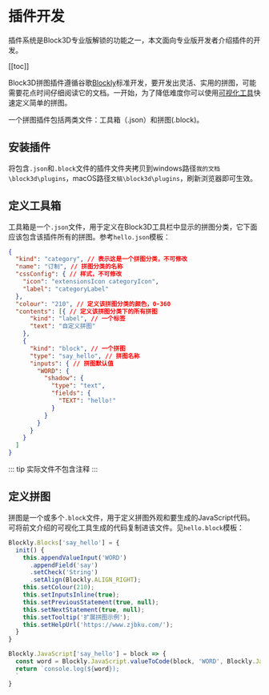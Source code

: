 # 插件开发 <Badge text="pro"/>

插件系统是Block3D专业版解锁的功能之一，本文面向专业版开发者介绍插件的开发。

[[toc]]

Block3D拼图插件遵循谷歌[Blockly](https://developers.google.cn/blockly/)标准开发，要开发出灵活、实用的拼图，可能需要花点时间仔细阅读它的文档。一开始，为了降低难度你可以使用[可视化工具](https://developers.google.cn/blockly/guides/create-custom-blocks/blockly-developer-tools)快速定义简单的拼图。

一个拼图插件包括两类文件：工具箱（.json）和拼图(.block)。

## 安装插件

将包含`.json`和`.block`文件的插件文件夹拷贝到windows路径`我的文档\block3d\plugins`，macOS路径`文稿\block3d\plugins`，刷新浏览器即可生效。

## 定义工具箱

工具箱是一个`.json`文件，用于定义在Block3D工具栏中显示的拼图分类，它下面应该包含该插件所有的拼图。参考`hello.json`模板：

```json
{
  "kind": "category", // 表示这是一个拼图分类，不可修改
  "name": "订制", // 拼图分类的名称
  "cssConfig": { // 样式，不可修改
    "icon": "extensionsIcon categoryIcon",
    "label": "categoryLabel"
  },
  "colour": "210", // 定义该拼图分类的颜色，0-360
  "contents": [{ // 定义该拼图分类下的所有拼图
      "kind": "label", // 一个标签
      "text": "自定义拼图"
    },
    {
      "kind": "block", // 一个拼图
      "type": "say_hello", // 拼图名称
      "inputs": { // 拼图默认值
        "WORD": {
          "shadow": {
            "type": "text",
            "fields": {
              "TEXT": "hello!"
            }
          }
        }
      }
    }
  ]
}
```

::: tip
实际文件不包含注释
:::

## 定义拼图

拼图是一个或多个`.block`文件，用于定义拼图外观和要生成的JavaScript代码。可将前文介绍的可视化工具生成的代码复制进该文件。见`hello.block`模板：

```js
Blockly.Blocks['say_hello'] = {
  init() {
    this.appendValueInput('WORD')
      .appendField('say')
      .setCheck('String')
      .setAlign(Blockly.ALIGN_RIGHT);
    this.setColour(210);
    this.setInputsInline(true);
    this.setPreviousStatement(true, null);
    this.setNextStatement(true, null);
    this.setTooltip('扩展拼图示例');
    this.setHelpUrl('https://www.zjbku.com/');
  }
}

Blockly.JavaScript['say_hello'] = block => {
  const word = Blockly.JavaScript.valueToCode(block, 'WORD', Blockly.JavaScript.ORDER_NONE) || `\'\'`;
  return `console.log(${word});
  `
}
```

